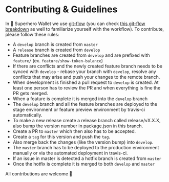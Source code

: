 # Contributing & Guidelines

In 🦸 Superhero Wallet we use [git-flow](https://danielkummer.github.io/git-flow-cheatsheet/) (you can check [this git-flow breakdown](https://gist.github.com/JamesMGreene/cdd0ac49f90c987e45ac) as well to familiarize yourself with the workflow). To contribute, please follow these rules:

* A `develop` branch is created from `master`
* A `release` branch is created from `develop`
* Feature branches are created from `develop` and are prefixed with `feature/` (ex. `feature/show-token-balance`)
* If there are conflicts and the newly created feature branch needs to be synced with `develop` - rebase your branch with `develop`, resolve any conflicts that may arise and push your changes to the remote branch.
* When development is finished a pull request to `develop` is created. At least one person has to review the PR and when everything is fine the PR gets merged.
* When a feature is complete it is merged into the `develop` branch
* The `develop` branch and all the feature branches are deployed to the stage environment or feature preview environment by travis-ci automatically.
* To make a new release create a release branch called release/vX.X.X, also bump the version number in package.json in this branch.
* Create a PR to `master` which then also has to be accepted.
* Create a `tag` for this version and push the `tag`.
* Also merge back the changes (like the version bump) into `develop`.
* The `master` branch has to be deployed to the production environment manually or via the automated deployment in travis-ci.
* If an issue in master is detected a hotfix branch is created from `master`
* Once the hotfix is complete it is merged to both `develop` and `master`


All contributions are welcome :pray:
